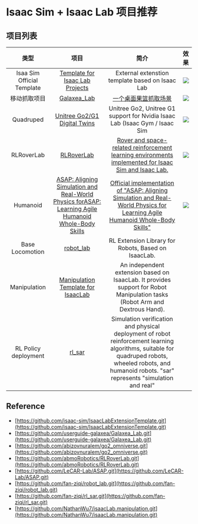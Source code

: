 # Isaac Sim + Isaac Lab 项目推荐

## 项目列表

|类型 | 项目 | 简介 | 效果 |
|:---:|:---:|:---:|:---:|
|  Isaa Sim Official Template | [Template for Isaac Lab Projects](https://github.com/isaac-sim/IsaacLabExtensionTemplate) | External extenstion template based on Isaac Lab | ![](https://raw.githubusercontent.com/isaac-sim/IsaacLab/refs/heads/main/docs/source/_static/isaaclab.jpg) |
| 移动抓取项目   | [Galaxea_Lab](https://github.com/userguide-galaxea/Galaxea_Lab.git) | [一个桌面果篮抓取场景](https://docs.galaxea.ai/zh/Guide/R1/R1_Simulation_Tutorial/)   | ![](https://galaxea.ai/zh/Guide/R1/assets/R1_isaacsim_installation2.PNG) |
| Quadruped | [Unitree Go2/G1 Digital Twins](https://github.com/abizovnuralem/go2_omniverse) | Unitree Go2, Unitree G1 support for Nvidia Isaac Lab (Isaac Gym / Isaac Sim | ![](https://github.com/abizovnuralem/go2_omniverse/assets/33475993/60c2233a-7586-49b6-a134-a7bddc4dd9ae) |
| RLRoverLab |  [RLRoverLab](https://github.com/abmoRobotics/RLRoverLab) | [Rover and space-related reinforcement learning environments implemented for Isaac Sim and Isaac Lab.](https://abmorobotics.github.io/RLRoverLab/introduction.html) | ![](https://user-images.githubusercontent.com/56405924/200193226-f0ae8f5f-2c59-45ce-a091-d0b832dbc6ac.JPG) |
| Humanoid | [ASAP: Aligning Simulation and Real-World Physics forASAP: Learning Agile Humanoid Whole-Body Skills](https://github.com/LeCAR-Lab/ASAP/tree/main) | [Official implementation of "ASAP: Aligning Simulation and Real-World Physics for Learning Agile Humanoid Whole-Body Skills"](https://agile.human2humanoid.com/) | ![](https://raw.githubusercontent.com/LeCAR-Lab/ASAP/refs/heads/main/imgs/motion_tracking_5800.gif) |
| Base Locomotion |  [robot_lab](https://github.com/fan-ziqi/robot_lab.git) | RL Extension Library for Robots, Based on IsaacLab. | ![]() |
| Manipulation |  [Manipulation Template for IsaacLab](https://github.com/NathanWu7/isaacLab.manipulation) | An independent extension based on IsaacLab. It provides support for Robot Manipulation tasks (Robot Arm and Dextrous Hand). | ![]() |
| RL Policy deployment |  [rl_sar](https://github.com/fan-ziqi/rl_sar.git) | Simulation verification and physical deployment of robot reinforcement learning algorithms, suitable for quadruped robots, wheeled robots, and humanoid robots. "sar" represents "simulation and real" | ![]() |


## Reference

- [https://github.com/isaac-sim/IsaacLabExtensionTemplate.git](https://github.com/isaac-sim/IsaacLabExtensionTemplate.git)
- [https://github.com/userguide-galaxea/Galaxea_Lab.git](https://github.com/userguide-galaxea/Galaxea_Lab.git)
- [https://github.com/abizovnuralem/go2_omniverse.git](https://github.com/abizovnuralem/go2_omniverse.git)
- [https://github.com/abmoRobotics/RLRoverLab.git](https://github.com/abmoRobotics/RLRoverLab.git)
- [https://github.com/LeCAR-Lab/ASAP.git](https://github.com/LeCAR-Lab/ASAP.git)
- [https://github.com/fan-ziqi/robot_lab.git](https://github.com/fan-ziqi/robot_lab.git)
- [https://github.com/fan-ziqi/rl_sar.git](https://github.com/fan-ziqi/rl_sar.git)
- [https://github.com/NathanWu7/isaacLab.manipulation.git](https://github.com/NathanWu7/isaacLab.manipulation.git)
